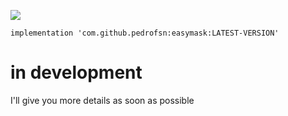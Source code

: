 [![](https://www.jitpack.io/v/pedrofsn/easymask.svg)](https://www.jitpack.io/#pedrofsn/easymask)

```
implementation 'com.github.pedrofsn:easymask:LATEST-VERSION'
```

# in development
I'll give you more details as soon as possible
